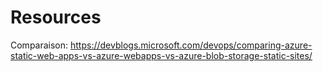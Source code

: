 
# Resources
Comparaison: https://devblogs.microsoft.com/devops/comparing-azure-static-web-apps-vs-azure-webapps-vs-azure-blob-storage-static-sites/